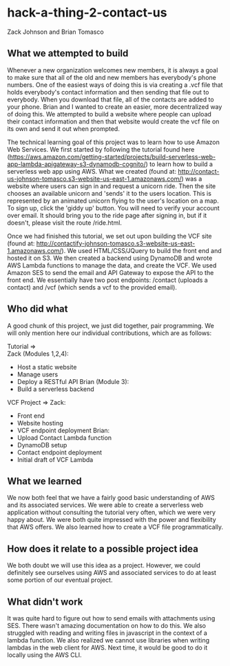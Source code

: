 # hack-a-thing-2-contact-us
Zack Johnson and Brian Tomasco

## What we attempted to build
Whenever a new organization welcomes new members, it is always a goal to make sure that all of the old and new members has everybody's phone numbers. One of the easiest ways of doing this is via creating a .vcf file that holds everybody's contact information and then sending that file out to everybody. When you download that file, all of the contacts are added to your phone. Brian and I wanted to create an easier, more decentralized way of doing this. We attempted to build a website where people can upload their contact information and then that website would create the vcf file on its own and send it out when prompted. 

The technical learning goal of this project was to learn how to use Amazon Web Services. We first started by following the tutorial found here (https://aws.amazon.com/getting-started/projects/build-serverless-web-app-lambda-apigateway-s3-dynamodb-cognito/) to learn how to build a serverless web app using AWS. What we created (found at: http://contact-us-johnson-tomasco.s3-website-us-east-1.amazonaws.com/) was a website where users can sign in and request a unicorn ride. Then the site chooses an available unicorn and 'sends' it to the users location. This is represented by an animated unicorn flying to the user's location on a map. To sign up, click the 'giddy up' button. You will need to verify your account over email. It should bring you to the ride page after signing in, but if it doesn't, please visit the route /ride.html. 

Once we had finished this tutorial, we set out upon building the VCF site (found at: http://contactify-johnson-tomasco.s3-website-us-east-1.amazonaws.com/). We used HTML/CSS/JQuery to build the front end and hosted it on S3. We then created a backend using DynamoDB and wrote AWS Lambda functions to manage the data, and create the VCF. We used Amazon SES to send the email and API Gateway to expose the API to the front end. We essentially have two post endpoints: /contact (uploads a contact) and /vcf (which sends a vcf to the provided email).

## Who did what

A good chunk of this project, we just did together, pair programming. We will only mention here our individual contributions, which are as follows:

Tutorial =>  
Zack (Modules 1,2,4): 
  - Host a static website
  - Manage users
  - Deploy a RESTful API
Brian (Module 3): 
  - Build a serverless backend
  
VCF Project =>
Zack:
  - Front end
  - Website hosting
  - VCF endpoint deployment
Brian:
  - Upload Contact Lambda function
  - DynamoDB setup
  - Contact endpoint deployment
  - Initial draft of VCF Lambda

## What we learned

We now both feel that we have a fairly good basic understanding of AWS and its associated services. We were able to create a serverless web application without consulting the tutorial very often, which we were very happy about. We were both quite impressed with the power and flexibility that AWS offers. We also learned how to create a VCF file programmatically.

## How does it relate to a possible project idea

We both doubt we will use this idea as a project. However, we could definitely see ourselves using AWS and associated services to do at least some portion of our eventual project.

## What didn't work

It was quite hard to figure out how to send emails with attachments using SES. There wasn't amazing documentation on how to do this. We also struggled with reading and writing files in javascript in the context of a lambda function. We also realized we cannot use libraries when writing lambdas in the web client for AWS. Next time, it would be good to do it locally using the AWS CLI. 
